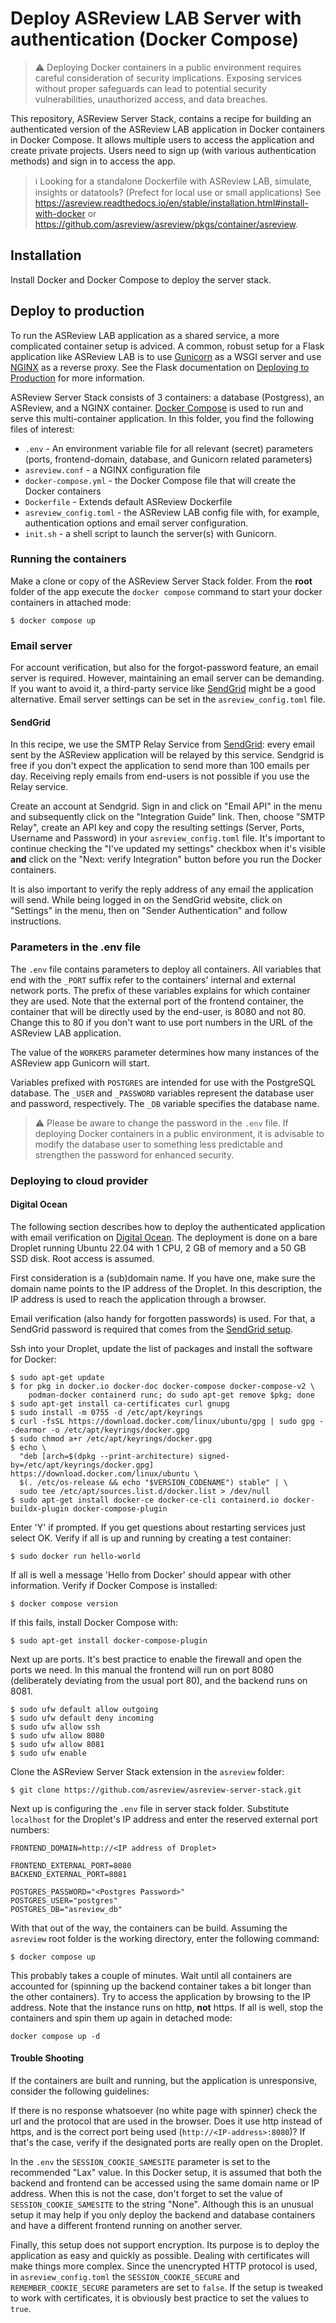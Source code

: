 # Deploy ASReview LAB Server with authentication (Docker Compose)

> ⚠️ Deploying Docker containers in a public environment requires careful
  consideration of security implications. Exposing services without proper
  safeguards can lead to potential security vulnerabilities, unauthorized
  access, and data breaches.

This repository, ASReview Server Stack, contains a recipe for building an
authenticated version of the ASReview LAB application in Docker containers in
Docker Compose. It allows multiple users to access the application and create
private projects. Users need to sign up (with various authentication methods)
and sign in to access the app.

> ℹ️ Looking for a standalone Dockerfile with ASReview LAB, simulate, insights or
  datatools? (Prefect for local use or small applications) See
  https://asreview.readthedocs.io/en/stable/installation.html#install-with-docker
  or https://github.com/asreview/asreview/pkgs/container/asreview.

## Installation

Install Docker and Docker Compose to deploy the server stack.

## Deploy to production

To run the ASReview LAB application as a shared service, a more complicated
container setup is adviced. A common, robust setup for a Flask application like
ASReview LAB is to use [Gunicorn](https://gunicorn.org/) as a WSGI server and
use [NGINX](https://www.nginx.com/) as a reverse proxy. See the Flask
documentation on [Deploying to
Production](https://flask.palletsprojects.com/en/3.0.x/deploying/) for more
information.

ASReview Server Stack consists of 3 containers: a database (Postgress), an
ASReview, and a NGINX container. [Docker
Compose](https://docs.docker.com/compose/) is used to run and serve this
multi-container application. In this folder, you find the following files of
interest:

- `.env` - An environment variable file for all relevant (secret) parameters
  (ports, frontend-domain, database, and Gunicorn related parameters)
- `asreview.conf` - a NGINX configuration file
- `docker-compose.yml` - the Docker Compose file that will create the Docker
  containers
- `Dockerfile` - Extends default ASReview Dockerfile
- `asreview_config.toml` - the ASReview LAB config file with, for example,
  authentication options and email server configuration.
- `init.sh` - a shell script to launch the server(s) with Gunicorn.


### Running the containers

Make a clone or copy of the ASReview Server Stack folder. From the **root**
folder of the app execute the `docker compose` command to start your docker
containers in attached mode:

```
$ docker compose up
```

### Email server

For account verification, but also for the forgot-password feature, an email
server is required. However, maintaining an email server can be demanding. If
you want to avoid it, a third-party service like
[SendGrid](https://sendgrid.com/) might be a good alternative. Email server
settings can be set in the `asreview_config.toml` file.

#### SendGrid

In this recipe, we use the SMTP Relay Service from
[SendGrid](https://sendgrid.com/): every email sent by the ASReview application
will be relayed by this service. Sendgrid is free if you don't expect the
application to send more than 100 emails per day. Receiving reply emails from
end-users is not possible if you use the Relay service.

Create an account at Sendgrid. Sign in and click on "Email API" in the menu and
subsequently click on the "Integration Guide" link. Then, choose "SMTP Relay",
create an API key and copy the resulting settings (Server, Ports, Username and
Password) in your `asreview_config.toml` file. It's important to continue checking
the "I've updated my settings" checkbox when it's visible **and** click on the
"Next: verify Integration" button before you run the Docker containers.

It is also important to verify the reply address of any email the application
will send. While being logged in on the SendGrid website, click on "Settings" in
the menu, then on "Sender Authentication" and follow instructions.

### Parameters in the .env file

The `.env` file contains parameters to deploy all containers. All variables that
end with the `_PORT` suffix refer to the containers' internal and external
network ports. The prefix of these variables explains for which container they
are used. Note that the external port of the frontend container, the container
that will be directly used by the end-user, is 8080 and not 80. Change this to
80 if you don't want to use port numbers in the URL of the ASReview LAB
application.

The value of the `WORKERS` parameter determines how many instances of the
ASReview app Gunicorn will start.

Variables prefixed with `POSTGRES` are intended for use with the PostgreSQL
database. The `_USER` and `_PASSWORD` variables represent the database user and
password, respectively. The `_DB` variable specifies the database name.

> ⚠️ Please be aware to change the password in the `.env` file. If deploying
  Docker containers in a public environment, it is advisable to modify the
  database user to something less predictable and strengthen the password for
  enhanced security.

### Deploying to cloud provider

#### Digital Ocean

The following section describes how to deploy the authenticated application with
email verification on [Digital Ocean](https://www.digitalocean.com/). The
deployment is done on a bare Droplet running Ubuntu 22.04 with 1 CPU, 2 GB of
memory and a 50 GB SSD disk. Root access is assumed.

First consideration is a (sub)domain name. If you have one, make sure the domain
name points to the IP address of the Droplet. In this description, the IP
address is used to reach the application through a browser.

Email verification (also handy for forgotten passwords) is used. For that, a
SendGrid password is required that comes from the [SendGrid setup](#sendgrid).

Ssh into your Droplet, update the list of packages and install the software for
Docker:

```
$ sudo apt-get update
$ for pkg in docker.io docker-doc docker-compose docker-compose-v2 \
    podman-docker containerd runc; do sudo apt-get remove $pkg; done
$ sudo apt-get install ca-certificates curl gnupg
$ sudo install -m 0755 -d /etc/apt/keyrings
$ curl -fsSL https://download.docker.com/linux/ubuntu/gpg | sudo gpg --dearmor -o /etc/apt/keyrings/docker.gpg
$ sudo chmod a+r /etc/apt/keyrings/docker.gpg
$ echo \
  "deb [arch=$(dpkg --print-architecture) signed-by=/etc/apt/keyrings/docker.gpg] https://download.docker.com/linux/ubuntu \
  $(. /etc/os-release && echo "$VERSION_CODENAME") stable" | \
  sudo tee /etc/apt/sources.list.d/docker.list > /dev/null
$ sudo apt-get install docker-ce docker-ce-cli containerd.io docker-buildx-plugin docker-compose-plugin
```

Enter 'Y' if prompted. If you get questions about restarting services just
select OK. Verify if all is up and running by creating a test container:

```
$ sudo docker run hello-world
```

If all is well a message 'Hello from Docker' should appear with other
information. Verify if Docker Compose is installed:

```
$ docker compose version
```

If this fails, install Docker Compose with:

```
$ sudo apt-get install docker-compose-plugin
```

Next up are ports. It's best practice to enable the firewall and open the ports
we need. In this manual the frontend will run on port 8080 (deliberately
deviating from the usual port 80), and the backend runs on 8081.

```
$ sudo ufw default allow outgoing
$ sudo ufw default deny incoming
$ sudo ufw allow ssh
$ sudo ufw allow 8080
$ sudo ufw allow 8081
$ sudo ufw enable
```

Clone the ASReview Server Stack extension in the `asreview` folder:

```
$ git clone https://github.com/asreview/asreview-server-stack.git
```

Next up is configuring the `.env` file in server stack folder. Substitute
`localhost` for the Droplet's IP address and enter the reserved external port
numbers:

```
FRONTEND_DOMAIN=http://<IP address of Droplet>

FRONTEND_EXTERNAL_PORT=8080
BACKEND_EXTERNAL_PORT=8081

POSTGRES_PASSWORD="<Postgres Password>"
POSTGRES_USER="postgres"
POSTGRES_DB="asreview_db"
```

With that out of the way, the containers can be build. Assuming the `asreview`
root folder is the working directory, enter the following command:

```
$ docker compose up
```

This probably takes a couple of minutes. Wait until all containers are accounted
for (spinning up the backend container takes a bit longer than the other
containers). Try to access the application by browsing to the IP address. Note
that the instance runs on http, **not** https. If all is well, stop the
containers and spin them up again in detached mode:

```
docker compose up -d
```

#### Trouble Shooting

If the containers are built and running, but the application is unresponsive,
consider the following guidelines:

If there is no response whatsoever (no white page with spinner) check the url
and the protocol that are used in the browser. Does it use http instead of
https, and is the correct port being used (`http://<IP-address>:8080`)? If
that's the case, verify if the designated ports are really open on the Droplet.

In the `.env` the `SESSION_COOKIE_SAMESITE` parameter is set to the recommended
"Lax" value. In this Docker setup, it is assumed that both the backend and
frontend can be accessed using the same domain name or IP address. When this is
not the case, don't forget to set the value of `SESSION_COOKIE_SAMESITE` to the
string "None". Although this is an unusual setup it may help if you only deploy
the backend and database containers and have a different frontend running on
another server.

Finally, this setup does not support encryption. Its purpose is to deploy the
application as easy and quickly as possible. Dealing with certificates will make
things more complex. Since the unencrypted HTTP protocol is used, in
`asreview_config.toml` the `SESSION_COOKIE_SECURE` and `REMEMBER_COOKIE_SECURE`
parameters are set to `false`. If the setup is tweaked to work with
certificates, it is obviously best practice to set the values to `true`.
